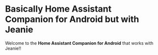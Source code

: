 # Basically Home Assistant Companion for Android but with Jeanie

Welcome to the **Home Assistant Companion for Android** that works with Jeanie!!